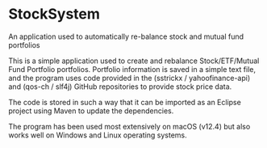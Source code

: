 # StockSystem
An application used to automatically re-balance stock and mutual fund portfolios

This is a simple application used to create and rebalance Stock/ETF/Mutual Fund Portfolio portfolios. Portfolio information is saved in a simple text file, and the program uses code provided in the (sstrickx / yahoofinance-api) and (qos-ch / slf4j) GitHub repositories to provide stock price data.

The code is stored in such a way that it can be imported as an Eclipse project using Maven to update the dependencies.

The program has been used most extensively on macOS (v12.4) but also works well on Windows and Linux operating systems.
